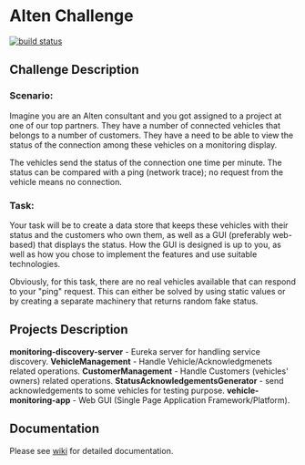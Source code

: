# Alten Challenge
[![build status](https://travis-ci.org/eGhazawy/alten-challenge.svg?branch=master "build status")](https://travis-ci.org/eGhazawy/alten-challenge "build status")
## Challenge Description
### Scenario:
Imagine you are an Alten consultant and you got assigned to a project at one of our top partners.
They have a number of connected vehicles that belongs to a number of customers.
They have a need to be able to view the status of the connection among these vehicles on a monitoring display.

The vehicles send the status of the connection one time per minute.
The status can be compared with a ping (network trace); no request from the vehicle means no connection.

### Task:
Your task will be to create a data store that keeps these vehicles with their status and the customers who own them, as well as a GUI (preferably web-based) that displays the status.
How the GUI is designed is up to you, as well as how you chose to implement the features and use suitable technologies.

Obviously, for this task, there are no real vehicles available that can respond to your "ping" request.
This can either be solved by using static values or ​​by creating a separate machinery that returns random fake status.

## Projects Description
**monitoring-discovery-server** - Eureka server for handling service discovery.
**VehicleManagement** - Handle Vehicle/Acknowledgmenets related operations.
**CustomerManagement** - Handle Customers (vehicles' owners) related operations.
**StatusAcknowledgementsGenerator** - send acknowledgements to some vehicles for testing purpose.
**vehicle-monitoring-app** - Web GUI (Single Page Application Framework/Platform).

## Documentation
Please see [wiki](https://github.com/eGhazawy/alten-challenge/wiki "wiki") for detailed documentation.